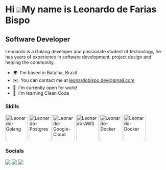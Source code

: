 Hi ![](https://user-images.githubusercontent.com/18350557/176309783-0785949b-9127-417c-8b55-ab5a4333674e.gif)My name is Leonardo de Farias Bispo
================================================================================================================================================

Software Developer
------------------

Leonardo is a Golang developer and passionate student of technology, he has years of experience in software development, project design and helping the community.

* 🌍  I'm based in Batalha, Brazil
* ✉️  You can contact me at [leonardobispo.dev@gmail.com](mailto:leonardobispo.dev@gmail.com)
* 🚀  I'm currently open for work!
* 🧠  I'm learning Clean Code

### Skills


<p align="left">
<img align="center" alt="Leonardo-Golang" height="80" width="70" src="https://cdn.jsdelivr.net/gh/devicons/devicon/icons/go/go-original.svg">
  <img align="center" alt="Leonardo-Postgres" height="80" width="70" src="https://cdn.jsdelivr.net/gh/devicons/devicon/icons/postgresql/postgresql-original.svg">
  <img align="center" alt="Leonardo-Google-Cloud" height="80" width="70" src="https://cdn.jsdelivr.net/gh/devicons/devicon/icons/googlecloud/googlecloud-original.svg">
  <img align="center" alt="Leonardo-AWS" height="80" width="70" src="https://cdn.jsdelivr.net/gh/devicons/devicon/icons/amazonwebservices/amazonwebservices-plain-wordmark.svg">
  <img align="center" alt="Leonardo-Docker" height="80" width="70"  src="https://cdn.jsdelivr.net/gh/devicons/devicon/icons/docker/docker-plain.svg" />
  <img align="center" alt="Leonardo-Docker" height="80" width="70" src="https://cdn.jsdelivr.net/gh/devicons/devicon/icons/linux/linux-original.svg" />
</p>


### Socials

<div> 
  <a href="mailto:leonardobispo1000@gmail.com"><img src="https://img.shields.io/badge/Gmail-D14836?style=for-the-badge&logo=gmail&logoColor=white" target="_blank"></a>
  <a href="https://www.linkedin.com/in/leonardo-bispo-006701179/" target="_blank"><img src="https://img.shields.io/badge/-LinkedIn-%230077B5?style=for-the-badge&logo=linkedin&logoColor=white" target="_blank"></a>
  <a href="https://instagram.com/leonardobispo.dev" target="_blank"><img src="https://img.shields.io/badge/-Instagram-%23E4405F?style=for-the-badge&logo=instagram&logoColor=white" target="_blank"></a>
</div>
